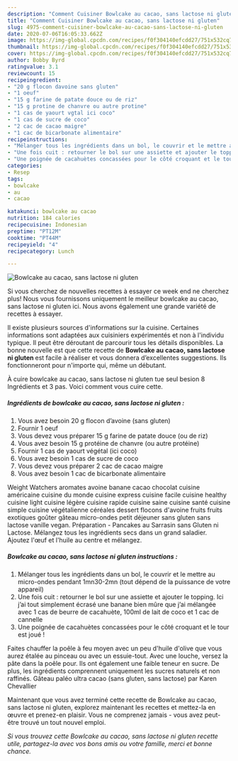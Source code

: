 ```yaml
---
description: "Comment Cuisiner Bowlcake au cacao, sans lactose ni gluten"
title: "Comment Cuisiner Bowlcake au cacao, sans lactose ni gluten"
slug: 4975-comment-cuisiner-bowlcake-au-cacao-sans-lactose-ni-gluten
date: 2020-07-06T16:05:33.662Z
image: https://img-global.cpcdn.com/recipes/f0f304140efcdd27/751x532cq70/bowlcake-au-cacao-sans-lactose-ni-gluten-photo-principale-de-la-recette.jpg
thumbnail: https://img-global.cpcdn.com/recipes/f0f304140efcdd27/751x532cq70/bowlcake-au-cacao-sans-lactose-ni-gluten-photo-principale-de-la-recette.jpg
cover: https://img-global.cpcdn.com/recipes/f0f304140efcdd27/751x532cq70/bowlcake-au-cacao-sans-lactose-ni-gluten-photo-principale-de-la-recette.jpg
author: Bobby Byrd
ratingvalue: 3.1
reviewcount: 15
recipeingredient:
- "20 g flocon davoine sans gluten"
- "1 oeuf"
- "15 g farine de patate douce ou de riz"
- "15 g protine de chanvre ou autre protine"
- "1 cas de yaourt vgtal ici coco"
- "1 cas de sucre de coco"
- "2 cac de cacao maigre"
- "1 cac de bicarbonate alimentaire"
recipeinstructions:
- "Mélanger tous les ingrédients dans un bol, le couvrir et le mettre au micro-ondes pendant 1mn30-2mn (tout dépend de la puissance de votre appareil)"
- "Une fois cuit : retourner le bol sur une assiette et ajouter le topping. Ici j’ai tout simplement écrasé une banane bien mûre que j’ai mélangée avec 1 cas de beurre de cacahuète, 100ml de lait de coco et 1 cac de cannelle"
- "Une poignée de cacahuètes concassées pour le côté croquant et le tour est joué !"
categories:
- Resep
tags:
- bowlcake
- au
- cacao

katakunci: bowlcake au cacao 
nutrition: 184 calories
recipecuisine: Indonesian
preptime: "PT12M"
cooktime: "PT44M"
recipeyield: "4"
recipecategory: Lunch

---
```



![Bowlcake au cacao, sans lactose ni gluten](https://img-global.cpcdn.com/recipes/f0f304140efcdd27/751x532cq70/bowlcake-au-cacao-sans-lactose-ni-gluten-photo-principale-de-la-recette.jpg)

Si vous cherchez de nouvelles recettes à essayer ce week end ne cherchez plus! Nous vous fournissons uniquement le meilleur bowlcake au cacao, sans lactose ni gluten ici. Nous avons également une grande variété de recettes à essayer.

Il existe plusieurs sources d'informations sur la cuisine. Certaines informations sont adaptées aux cuisiniers expérimentés et non à l'individu typique. Il peut être déroutant de parcourir tous les détails disponibles. La bonne nouvelle est que cette recette de <strong> Bowlcake au cacao, sans lactose ni gluten </strong> est facile à réaliser et vous donnera d’excellentes suggestions. Ils fonctionneront pour n'importe qui, même un débutant.

<!--inarticleads1-->

À cuire bowlcake au cacao, sans lactose ni gluten tue seul besion 8 Ingrédients et 3 pas. Voici comment vous cuire cette.

##### Ingrédients de bowlcake au cacao, sans lactose ni gluten :

1. Vous avez besoin 20 g flocon d’avoine (sans gluten)
1. Fournir 1 oeuf
1. Vous devez vous préparer 15 g farine de patate douce (ou de riz)
1. Vous avez besoin 15 g protéine de chanvre (ou autre protéine)
1. Fournir 1 cas de yaourt végétal (ici coco)
1. Vous avez besoin 1 cas de sucre de coco
1. Vous devez vous préparer 2 cac de cacao maigre
1. Vous avez besoin 1 cac de bicarbonate alimentaire


Weight Watchers aromates avoine banane cacao chocolat cuisine américaine cuisine du monde cuisine express cuisine facile cuisine healthy cuisine light cuisine légère cuisine rapide cuisine saine cuisine santé cuisine simple cuisine végétalienne céréales dessert flocons d&#39;avoine fruits fruits exotiques goûter gâteau micro-ondes petit déjeuner sans gluten sans lactose vanille vegan. Préparation - Pancakes au Sarrasin sans Gluten ni Lactose. Mélangez tous les ingrédients secs dans un grand saladier. Ajoutez l&#39;œuf et l&#39;huile au centre et mélangez. 

<!--inarticleads2-->

##### Bowlcake au cacao, sans lactose ni gluten instructions :

1. Mélanger tous les ingrédients dans un bol, le couvrir et le mettre au micro-ondes pendant 1mn30-2mn (tout dépend de la puissance de votre appareil)
1. Une fois cuit : retourner le bol sur une assiette et ajouter le topping. Ici j’ai tout simplement écrasé une banane bien mûre que j’ai mélangée avec 1 cas de beurre de cacahuète, 100ml de lait de coco et 1 cac de cannelle
1. Une poignée de cacahuètes concassées pour le côté croquant et le tour est joué !


Faites chauffer la poêle à feu moyen avec un peu d&#39;huile d&#39;olive que vous aurez étalée au pinceau ou avec un essuie-tout. Avec une louche, versez la pâte dans la poêle pour. Ils ont également une faible teneur en sucre. De plus, les ingrédients comprennent uniquement les sucres naturels et non raffinés. Gâteau paléo ultra cacao (sans gluten, sans lactose) par Karen Chevallier 

<!--inarticleads1-->

<p>
Maintenant que vous avez terminé cette recette de Bowlcake au cacao, sans lactose ni gluten, explorez maintenant les recettes et mettez-la en œuvre et prenez-en plaisir. Vous ne comprenez jamais - vous avez peut-être trouvé un tout nouvel emploi.
</p>

<p>
<i>Si vous trouvez cette Bowlcake au cacao, sans lactose ni gluten recette utile, partagez-la avec vos bons amis ou votre famille, merci et bonne chance.</i>
</p>
